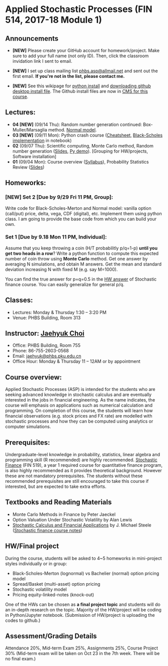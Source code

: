 # Applied Stochastic Processes (FIN 514, 2017-18 Module 1)

## Announcements
* __[NEW]__ Please create your GitHub account for homework/project. Make sure to add your full name (not only ID). Then, click the classroom invidation link I sent to email.

* __[NEW]__ I set up class mailing list phbs.asp@allmail.net and sent out the first email. __If you're not in the list, please contact me.__

* __[NEW]__ See this wikipage for [python install](https://github.com/PHBS/2017.M1.ASP/wiki/Python-Resources) and [downloading github desktop install file](https://github.com/PHBS/2017.M1.ASP/wiki/Github-Desktop-Download). The Github install files are now in [CMS for this course](http://cms.phbs.pku.edu.cn/claroline/document/document.php?cidReset=true&cidReq=FIN514).

## Lectures:

* __04 [NEW]__ (09/14 Thu): Random number generation continued: Box-Muller/Marsaglia method. [Normal model](files/NormalModel.pdf).
* __03 [NEW]__ (09/11 Mon): Python crash course ([Cheatsheet](py/Cheatsheet_Derek_Banas.ipynb), [Black-Scholes implementation](py/BlackScholes_FunctionVsClass.ipynb) in notebook)
* __02__ (09/07 Thu): Scientific computing, Monte Carlo method, Random number generation ([Slides](files/MCmethod.pdf), [Py demo](py/MC_Demo.ipynb)). [Grouping for HW/projects, Software installation]
* __01__ (09/04 Mon): Course overview ([Syllabus](files/syllabus.pdf)), Probability Statistics Review ([Slides](files/ProbStatsReview.pdf))

## Homeworks:

### [NEW] __Set 2__ [Due by 9/29 Fri 11 PM, Group]:

Write code for Black-Scholes-Merton and Normal model: vanilla option (call/put) price, delta, vega, CDF (digital), etc. Implement them using python class. I am going to provide the base code from which you can build your own.

### __Set 1__ [Due by 9.18 Mon 11 PM, Individual]: 

Assume that you keep throwing a coin (H/T probabilitly p/q=1-p) __until you get two heads in a row__? Write a python function to compute this expected number of coin throw using __Monte Carlo__ method. Get one answer by averaging N simulations, and obtain M answers. Get the mean and standard deviation increasing N with fixed M (e.g. say M=1000).

You can find the true answer for p=q=0.5 in the [HW answer](https://github.com/PHBS/2016.M3.StoFin/blob/master/files/StoFin_HW_Solution.pdf) of Stochastic finance course. You can easily generalize for general p/q.



## Classes: 
* Lectures: Monday & Thursday 1:30 – 3:20 PM
* Venue: PHBS Building, Room 313

## Instructor: [Jaehyuk Choi](http://www.jaehyukchoi.net/phbs_en)
* Office: PHBS Building, Room 755
* Phone: 86-755-2603-0568
* Email: jaehyuk@phbs.pku.edu.cn
* Office Hour: Monday & Thursday 11 – 12AM or by appointment

## Course overview: 
Applied Stochastic Processes (ASP) is intended for the students who are
seeking advanced knowledge in stochastic calculus and are eventually interested in the jobs in
financial engineering. As the name indicates, the course will emphasis on applications such as
numerical calculation and programming. On completion of this course, the students will learn
how financial observations (e.g. stock prices and FX rate) are modelled with stochastic
processes and how they can be computed using analytics or computer simulations.

## Prerequisites: 
Undergraduate-level knowledge in probability, statistics, linear algebra and
programming skill (R recommended) are highly recommended. [Stochastic Finance](https://github.com/PHBS/2016.M3.StoFin) (FIN 519),
a year 1 required course for quantitative finance program, is also highly recommended as it
provides theoretical background. However these are not mandatory prerequisites. The
students without these recommended prerequisites are still encouraged to take this course if
interested, but are expected to take extra efforts.

##  Textbooks and Reading Materials
* Monte Carlo Methods in Finance by Peter Jaeckel
* Option Valuation Under Stochastic Volatility by Alan Lewis
* [Stochastic Calculus and Financial Applications](http://www-stat.wharton.upenn.edu/~steele/StochasticCalculus.html) by J. Michael Steele
([Stochastic finance course notes](https://github.com/PHBS/2016.M3.StoFin/blob/master/files/Notes%20Steele.pdf))

## HW/Final project
During the course, students will be asked to 4~5 homeworks in mini-project styles individually or in group:

* Black-Scholes-Merton (lognormal) vs Bachelier (normal) option pricing model
* Spread/Basket (multi-asset) option pricing
* Stochastic volatility model
* Pricing equity-linked-notes (knock-out)

One of the HWs can be chosen as __a final project topic__ and students will do an in-depth research on the topic. Majority of the HW/project will be coding in Python/Jupyter notebook. (Submission of HW/project is uploading the codes to github.)

## Assessment/Grading Details
Attendance 20%, Mid-term Exam 25%, Assignments 25%, Course Project 30%
(Mid-term exam will be taken on Oct 23 in the 7th week. There will be no final exam.)
